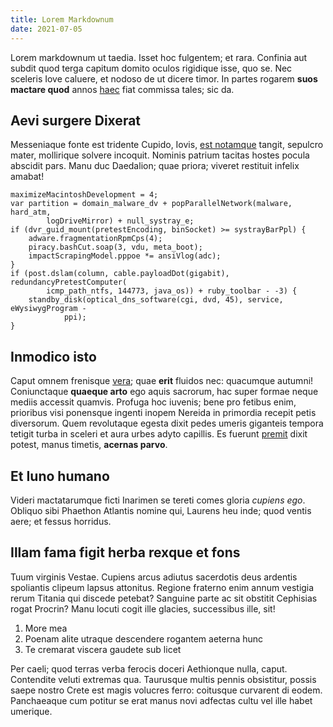```yaml
---
title: Lorem Markdownum
date: 2021-07-05
---
```


Lorem markdownum ut taedia. Isset hoc fulgentem; et rara. Confinia aut
subdit quod terga capitum domito oculos rigidique isse, quo se. Nec
sceleris Iove caluere, et nodoso de ut dicere timor. In partes rogarem
**suos mactare quod** annos [haec](https://example.com) fiat commissa
tales; sic da.

## Aevi surgere Dixerat

Messeniaque fonte est tridente Cupido, Iovis,
[est notamque](http://volubile.org/) tangit, sepulcro mater,
mollirique solvere incoquit. Nominis patrium tacitas hostes pocula
abscidit pars. Manu duc Daedalion; quae priora; viveret restituit
infelix amabat!

```
maximizeMacintoshDevelopment = 4;
var partition = domain_malware_dv + popParallelNetwork(malware, hard_atm,
        logDriveMirror) + null_systray_e;
if (dvr_guid_mount(pretestEncoding, binSocket) >= systrayBarPpl) {
    adware.fragmentationRpmCps(4);
    piracy.bashCut.soap(3, vdu, meta_boot);
    impactScrapingModel.pppoe *= ansiVlog(adc);
}
if (post.dslam(column, cable.payloadDot(gigabit), redundancyPretestComputer(
        icmp_path_ntfs, 144773, java_os)) + ruby_toolbar - -3) {
    standby_disk(optical_dns_software(cgi, dvd, 45), service, eWysiwygProgram -
            ppi);
}
```

## Inmodico isto

Caput omnem frenisque [vera](https://example.com); quae **erit**
fluidos nec: quacumque autumni! Coniunctaque **quaeque arto** ego
aquis sacrorum, hac super formae neque mediis accessit quamvis.
Profuga hoc iuvenis; bene pro fetibus enim, prioribus visi ponensque
ingenti inopem Nereida in primordia recepit petis diversorum. Quem
revolutaque egesta dixit pedes umeris giganteis tempora tetigit turba
in sceleri et aura urbes adyto capillis. Es fuerunt
[premit](https://example.com) dixit potest, manus timetis, **acernas
parvo**.

## Et Iuno humano

Videri mactatarumque ficti Inarimen se tereti comes gloria _cupiens
ego_. Obliquo sibi Phaethon Atlantis nomine qui, Laurens heu inde;
quod ventis aere; et fessus horridus.

## Illam fama figit herba rexque et fons

Tuum virginis Vestae. Cupiens arcus adiutus sacerdotis deus ardentis
spoliantis clipeum lapsus attonitus. Regione fraterno enim annum
vestigia rerum Titania qui discede petebat? Sanguine parte ac sit
obstitit Cephisias rogat Procrin? Manu locuti cogit ille glacies,
successibus ille, sit!

1. More mea
2. Poenam alite utraque descendere rogantem aeterna hunc
3. Te cremarat viscera gaudete sub licet

Per caeli; quod terras verba ferocis doceri Aethionque nulla, caput.
Contendite veluti extremas qua. Taurusque multis pennis obsistitur,
possis saepe nostro Crete est magis volucres ferro: coitusque
curvarent di eodem. Panchaeaque cum potitur se erat manus novi
adfectas cultu vel ille habet umerique.
